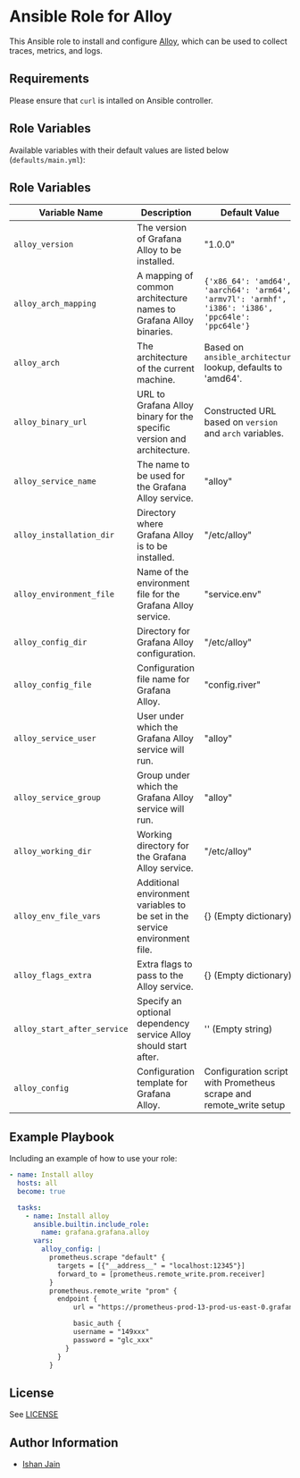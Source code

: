 # Ansible Role for Alloy

This Ansible role to install and configure [Alloy](https://grafana.com/docs/alloy/latest/), which can be used to collect traces, metrics, and logs.

## Requirements

Please ensure that `curl` is intalled on Ansible controller.

## Role Variables

Available variables with their default values are listed below (`defaults/main.yml`):

## Role Variables

| Variable Name         | Description                                                          | Default Value                                                       |
|-----------------------|----------------------------------------------------------------------|---------------------------------------------------------------------|
| `alloy_version`             | The version of Grafana Alloy to be installed.                        | "1.0.0"                                                             |
| `alloy_arch_mapping`        | A mapping of common architecture names to Grafana Alloy binaries.    | `{'x86_64': 'amd64', 'aarch64': 'arm64', 'armv7l': 'armhf', 'i386': 'i386', 'ppc64le': 'ppc64le'}` |
| `alloy_arch`                | The architecture of the current machine.                             | Based on `ansible_architecture` lookup, defaults to 'amd64'.       |
| `alloy_binary_url`          | URL to Grafana Alloy binary for the specific version and architecture. | Constructed URL based on `version` and `arch` variables.          |
| `alloy_service_name`        | The name to be used for the Grafana Alloy service.                   | "alloy"                                                            |
| `alloy_installation_dir`    | Directory where Grafana Alloy is to be installed.                    | "/etc/alloy"                                                      |
| `alloy_environment_file`    | Name of the environment file for the Grafana Alloy service.          | "service.env"                                                      |
| `alloy_config_dir`          | Directory for Grafana Alloy configuration.                           | "/etc/alloy"                                                      |
| `alloy_config_file`         | Configuration file name for Grafana Alloy.                           | "config.river"                                                     |
| `alloy_service_user`        | User under which the Grafana Alloy service will run.                 | "alloy"                                                            |
| `alloy_service_group`       | Group under which the Grafana Alloy service will run.                | "alloy"                                                            |
| `alloy_working_dir`         | Working directory for the Grafana Alloy service.                     | "/etc/alloy"                                                      |
| `alloy_env_file_vars`       | Additional environment variables to be set in the service environment file. | {} (Empty dictionary)                                          |
| `alloy_flags_extra`   | Extra flags to pass to the Alloy service.                            | {} (Empty dictionary)                                              |
| `alloy_start_after_service` | Specify an optional dependency service Alloy should start after.     | '' (Empty string)                                                  |
| `alloy_config`              | Configuration template for Grafana Alloy.                            | Configuration script with Prometheus scrape and remote_write setup |


## Example Playbook

Including an example of how to use your role:
```yaml
- name: Install alloy
  hosts: all
  become: true

  tasks:
    - name: Install alloy
      ansible.builtin.include_role:
        name: grafana.grafana.alloy
      vars:
        alloy_config: |
          prometheus.scrape "default" {
            targets = [{"__address__" = "localhost:12345"}]
            forward_to = [prometheus.remote_write.prom.receiver]
          }
          prometheus.remote_write "prom" {
            endpoint {
                url = "https://prometheus-prod-13-prod-us-east-0.grafana.net/api/prom/push"

                basic_auth {
                username = "149xxx"
                password = "glc_xxx"
              }
            }
          }
```

## License

See [LICENSE](https://github.com/grafana/grafana-ansible-collection/blob/main/LICENSE)

## Author Information

-   [Ishan Jain](https://github.com/ishanjainn)
